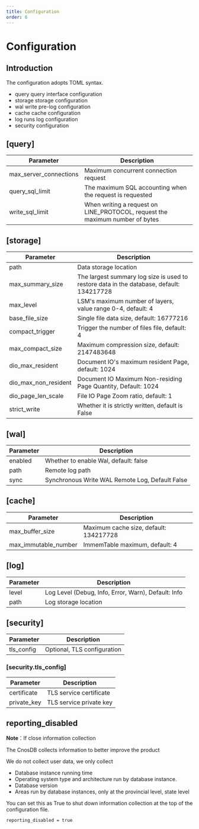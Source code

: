 ```yaml
---
title: Configuration
order: 6
---
```


# Configuration

## Introduction

The configuration adopts TOML syntax.

- query query interface configuration
- storage storage configuration
- wal write pre-log configuration
- cache cache configuration
- log runs log configuration
- security configuration

## [query]

| Parameter              | Description                                                                   |
|------------------------|-------------------------------------------------------------------------------|
| max_server_connections | Maximum concurrent connection request                                         |
| query_sql_limit        | The maximum SQL accounting when the request is requested                      |
| write_sql_limit        | When writing a request on LINE_PROTOCOL, request  the maximum number of bytes |

## [storage]

| Parameter            | Description                                                                              |
|----------------------|------------------------------------------------------------------------------------------|
| path                 | Data storage location                                                                    |
| max_summary_size     | The largest summary log size is used to restore data in the database, default: 134217728 |
| max_level            | LSM&apos;s maximum number of layers, value range 0-4, default: 4                         |
| base_file_size       | Single file data size, default: 16777216                                                 |
| compact_trigger      | Trigger the number of files file, default: 4                                             |
| max_compact_size     | Maximum compression size, default: 2147483648                                            |
| dio_max_resident     | Document IO&apos;s maximum resident Page, default: 1024                                  |
| dio_max_non_resident | Document IO Maximum Non-residing Page Quantity, Default: 1024                            |
| dio_page_len_scale   | File IO Page Zoom ratio, default: 1                                                      |
| strict_write         | Whether it is strictly written, default is False                                         |

## [wal]

| Parameter | Description                                     |
|-----------|-------------------------------------------------|
| enabled   | Whether to enable Wal, default: false           |
| path      | Remote log path                                 |
| sync      | Synchronous Write WAL Remote Log, Default False |

## [cache]

| Parameter            | Description                            |
|----------------------|----------------------------------------|
| max_buffer_size      | Maximum cache size, default: 134217728 |
| max_immutable_number | ImmemTable maximum, default: 4         |

## [log]

| Parameter | Description                                         |
|-----------|-----------------------------------------------------|
| level     | Log Level (Debug, Info, Error, Warn), Default: Info |
| path      | Log storage location                                |

## [security]
| Parameter  | Description                 |
|------------|-----------------------------|
| tls_config | Optional, TLS configuration |

### [security.tls_config]
| Parameter   | Description             |
|-------------|-------------------------|
| certificate | TLS service certificate |
| private_key | TLS service private key |

## reporting_disabled

**Note**：If close information collection

The CnosDB collects information to better improve the product

We do not collect user data, we only collect

- Database instance running time
- Operating system type and architecture run by database instance.
- Database version
- Areas run by database instances, only at the provincial level, state level

You can set this as True to shut down information collection at the top of the configuration file.
```
reporting_disabled = true
```
